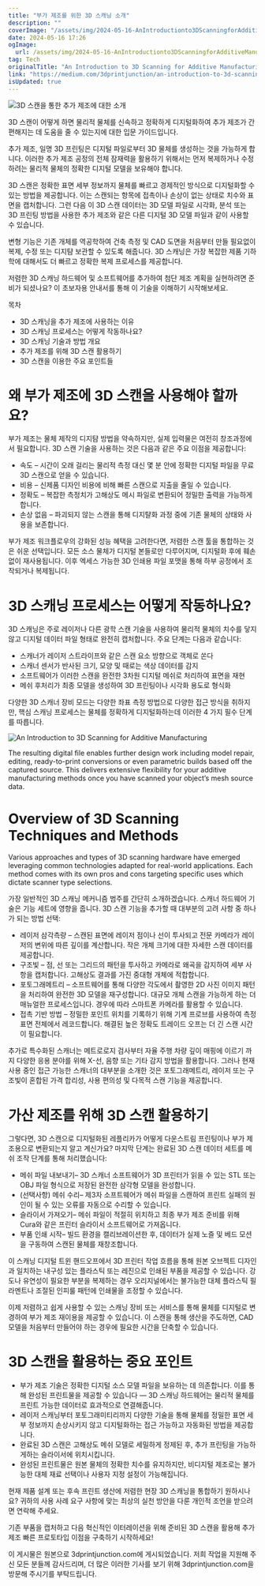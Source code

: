 ```yaml
---
title: "부가 제조를 위한 3D 스캐닝 소개"
description: ""
coverImage: "/assets/img/2024-05-16-AnIntroductionto3DScanningforAdditiveManufacturing_0.png"
date: 2024-05-16 17:26
ogImage: 
  url: /assets/img/2024-05-16-AnIntroductionto3DScanningforAdditiveManufacturing_0.png
tag: Tech
originalTitle: "An Introduction to 3D Scanning for Additive Manufacturing"
link: "https://medium.com/3dprintjunction/an-introduction-to-3d-scanning-for-additive-manufacturing-f40800b498db"
isUpdated: true
---
```





![3D 스캔을 통한 추가 제조에 대한 소개](/assets/img/2024-05-16-AnIntroductionto3DScanningforAdditiveManufacturing_0.png)

3D 스캔이 어떻게 하면 물리적 물체를 신속하고 정확하게 디지털화하여 추가 제조가 간편해지는 데 도움을 줄 수 있는지에 대한 입문 가이드입니다.

추가 제조, 일명 3D 프린팅은 디지털 파일로부터 3D 물체를 생성하는 것을 가능하게 합니다. 이러한 추가 제조 공정의 전체 잠재력을 활용하기 위해서는 먼저 복제하거나 수정하려는 물리적 물체의 정확한 디지털 모델을 보유해야 합니다.

3D 스캔은 정확한 표면 세부 정보까지 물체를 빠르고 경제적인 방식으로 디지털화할 수 있는 방법을 제공합니다. 이는 스캔되는 항목에 접촉이나 손상이 없는 상태로 치수와 표면을 캡처합니다. 그런 다음 이 3D 스캔 데이터는 3D 모델 파일로 시각화, 분석 또는 3D 프린팅 방법을 사용한 추가 제조와 같은 다른 디지털 3D 모델 파일과 같이 사용할 수 있습니다.

<div class="content-ad"></div>

변형 기능은 기존 개체를 역공학하여 건축 측정 및 CAD 도면을 처음부터 만들 필요없이 복제, 수정 또는 디지턈 보관할 수 있도록 해줍니다. 3D 스캐닝은 가장 복잡한 제품 기하학에 대해서도 더 빠르고 정확한 복제 프로세스를 제공합니다.

저렴한 3D 스캐닝 하드웨어 및 소프트웨어를 추가하여 첨단 제조 계획을 실현하려면 준비가 되셨나요? 이 초보자용 안내서를 통해 이 기술을 이해하기 시작해보세요.

목차

* 3D 스캐닝을 추가 제조에 사용하는 이유
* 3D 스캐닝 프로세스는 어떻게 작동하나요?
* 3D 스캐닝 기술과 방법 개요
* 추가 제조를 위해 3D 스캔 활용하기
* 3D 스캔을 이용한 주요 포인트들

<div class="content-ad"></div>

# 왜 부가 제조에 3D 스캔을 사용해야 할까요?

부가 제조는 물체 제작의 디지턈 방법을 약속하지만, 실제 입력물은 여전히 창조과정에서 필요합니다. 3D 스캔 기술을 사용하는 것은 다음과 같은 주요 이점을 제공합니다:

- 속도 – 시간이 오래 걸리는 물리적 측정 대신 몇 분 안에 정확한 디지털 파일을 무료 3D 스캔으로 얻을 수 있습니다.
- 비용 – 신제품 디자인 비용에 비해 빠른 스캔으로 지출을 줄일 수 있습니다.
- 정확도 – 복잡한 측정치가 고해상도 메시 파일로 변환되어 정밀한 출력을 가능하게 합니다.
- 손상 없음 – 파괴되지 않는 스캔을 통해 디지턀화 과정 중에 기존 물체의 상태와 사용을 보존합니다.

부가 제조 워크플로우의 강화된 성능 혜택을 고려한다면, 저렴한 스캔 툴을 통합하는 것은 쉬운 선택입니다. 모든 소스 물체가 디지털 본들로만 다루어지며, 디지털화 후에 훼손없이 재사용됩니다. 이후 엑세스 가능한 3D 인쇄용 파일 포맷을 통해 하부 공정에서 조작되거나 복제됩니다.

<div class="content-ad"></div>

# 3D 스캐닝 프로세스는 어떻게 작동하나요?

3D 스캐닝은 주로 레이저나 다른 광학 스캔 기술을 사용하여 물리적 물체의 치수를 닿지 않고 디지털 데이터 파일 형태로 완전히 캡처합니다. 주요 단계는 다음과 같습니다:

- 스캐너가 레이저 스트라이프와 같은 스캔 요소 방향으로 객체로 쏜다
- 스캐너 센서가 반사된 크기, 모양 및 때로는 색상 데이터를 감지
- 소프트웨어가 이러한 스캔을 완전한 3차원 디지털 메쉬로 처리하여 표면을 재현
- 메쉬 후처리가 최종 모델을 생성하여 3D 프린팅이나 시각화 용도로 형식화

다양한 3D 스캐너 장비 모드는 다양한 좌표 측정 방법으로 다양한 접근 방식을 취하지만, 핵심 스캐닝 프로세스는 물체를 정확하게 디지털화하는데 이러한 4 가지 필수 단계를 따릅니다.

<div class="content-ad"></div>


![An Introduction to 3D Scanning for Additive Manufacturing](/assets/img/2024-05-16-AnIntroductionto3DScanningforAdditiveManufacturing_1.png)

The resulting digital file enables further design work including model repair, editing, ready-to-print conversions or even parametric builds based off the captured source. This delivers extensive flexibility for your additive manufacturing methods once you have scanned your object’s mesh source data.

# Overview of 3D Scanning Techniques and Methods

Various approaches and types of 3D scanning hardware have emerged leveraging common technologies adapted for real-world applications. Each method comes with its own pros and cons targeting specific uses which dictate scanner type selections.


<div class="content-ad"></div>

가장 일반적인 3D 스캐닝 메커니즘 범주를 간단히 소개하겠습니다. 스캐너 하드웨어 기술은 기능 세트에 영향을 줍니다. 3D 스캔 기능을 추가할 때 대부분의 고려 사항 중 하나가 되는 방법 선택:

- 레이저 삼각측량 – 스캔된 표면에 레이저 점이나 선이 투사되고 전문 카메라가 레이저의 변위에 따른 깊이를 계산합니다. 작은 개체 크기에 대한 자세한 스캔 데이터를 제공합니다.
- 구조빛 – 점, 선 또는 그리드의 패턴을 투사하고 카메라로 왜곡을 감지하여 세부 사항을 캡처합니다. 고해상도 결과를 가진 중대형 개체에 적합합니다.
- 포토그래메트리 – 소프트웨어를 통해 다양한 각도에서 촬영한 2D 사진 이미지 패턴을 처리하여 완전한 3D 모델을 재구성합니다. 대규모 개체 스캔을 가능하게 하는 더 매뉴얼한 프로세스입니다. 경우에 따라 스마트폰 카메라를 활용할 수 있습니다.
- 접촉 기반 방법 – 정밀한 포인트 위치를 기록하기 위해 기계 프로브를 사용하여 측정 표면 전체에서 레코드합니다. 해결된 높은 정확도 트레이드 오프는 더 긴 스캔 시간이 필요합니다.

추가로 특수화된 스캐너는 메트로로지 검사부터 자율 주행 차량 깊이 매핑에 이르기 까지 다양한 응용 분야를 위해 X-선, 음향 또는 기타 감지 방법을 활용합니다. 그러나 현재 사용 중인 접근 가능한 스캐너의 대부분을 소개한 것은 포토그래메트리, 레이저 또는 구조빛이 혼합된 가격 합리성, 사용 편의성 및 다목적 스캔 기능을 제공합니다.

# 가산 제조를 위해 3D 스캔 활용하기

<div class="content-ad"></div>

그렇다면, 3D 스캔으로 디지털화된 레플리카가 어떻게 다운스트림 프린팅이나 부가 제조용으로 변환되는지 알고 계신가요? 마지막 단계는 완료된 3D 스캔 데이터 세트를 메쉬 조작 단계를 통해 처리했습니다:

- 메쉬 파일 내보내기– 3D 스캐너 소프트웨어가 3D 프린터가 읽을 수 있는 STL 또는 OBJ 파일 형식으로 저장된 완전한 삼각형 모델을 완성합니다.
- (선택사항) 메쉬 수리– 제3자 소프트웨어가 메쉬 파일을 스캔하여 프린트 실패의 원인이 될 수 있는 오류를 자동으로 수리할 수 있습니다.
- 슬라이서 가져오기– 메쉬 파일이 적절히 위치하고 최종 부가 제조 준비를 위해 Cura와 같은 프린터 슬라이서 소프트웨어로 가져옵니다.
- 부품 인쇄 시작– 빌드 환경을 캘리브레이션한 후, 데이터가 실제 노즐 및 베드 모션을 구동하여 스캔된 물체를 재창조합니다.

이 스캐닝 디지털 트윈 핸드오프에서 3D 프린터 작업 흐름을 통해 원본 오브젝트 디자인과 일치하는 내구성 있는 플라스틱 또는 레진으로 인쇄된 부품을 제공할 수 있습니다. 강도나 유연성이 필요한 부분을 복제하는 경우 오리지널에서는 불가능한 대체 플라스틱 필라멘트나 조절된 인피룰 패턴에 인쇄물을 조정할 수 있습니다.

이제 저렴하고 쉽게 사용할 수 있는 스캐닝 장비 또는 서비스를 통해 물체를 디지털로 변경하여 부가 제조 재이용을 제공할 수 있습니다. 이 스캔을 통해 생산을 주도하면, CAD 모델을 처음부터 만들어야 하는 경우에 필요한 시간을 단축할 수 있습니다.

<div class="content-ad"></div>

# 3D 스캔을 활용하는 중요 포인트

- 부가 제조 기술은 정확한 디지털 소스 모델 파일을 보유하는 데 의존합니다. 이를 통해 완성된 프린트물을 제공할 수 있습니다 — 3D 스캐닝 하드웨어는 물리적 물체를 프린트 가능한 데이터로 효과적으로 연결해줍니다.
- 레이저 스캐닝부터 포토그래미티리까지 다양한 기술을 통해 물체를 정밀한 표면 세부 정보까지 손상시키지 않고 디지털화하는 접근 가능하고 자동화된 방법을 제공합니다.
- 완료된 3D 스캔은 고해상도 메쉬 모델로 세밀하게 정제된 후, 추가 프린팅을 가능하게하는 슬라이서에 위치시킵니다.
- 완성된 프린트물은 원본 물체의 정확한 치수를 유지하지만, 비디지털 제조로는 불가능한 대체 재료 선택이나 사용자 지정 설정이 가능해집니다.

현재 제품 설계 또는 후속 프린트 생산에 저렴한 현장 3D 스캐닝을 통합하기 원하시나요? 귀하의 사용 사례 요구 사항에 맞는 최상의 실천 방안을 다룬 개인적 조언을 받으려면 연락해 주세요.

기존 부품을 캡처하고 다음 혁신적인 이터레이션을 위해 준비된 3D 스캔을 활용해 추가 제조 빠른 프로토타입 이점을 구축하기 시작하세요!

<div class="content-ad"></div>

이 게시물은 원본으로 3dprintjunction.com에 게시되었습니다. 
저희 작업을 지원해 주신 모든 분들께 감사드리며, 더 많은 이러한 기사를 보기 위해 3dprintjunction.com을 방문해 주시기를 부탁드립니다.